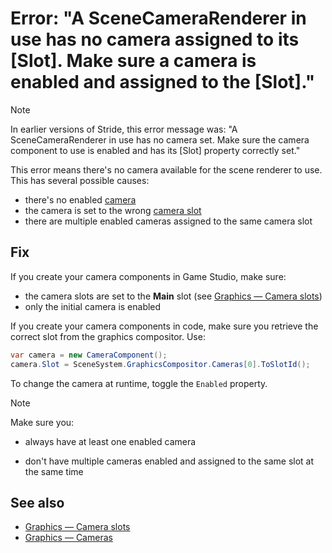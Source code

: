 # Error: "A SceneCameraRenderer in use has no camera assigned to its [Slot]. Make sure a camera is enabled and assigned to the [Slot]."

>[!Note]
>In earlier versions of Stride, this error message was: "A SceneCameraRenderer in use has no camera set. Make sure the camera component to use is enabled and has its [Slot] property correctly set."

This error means there's no camera available for the scene renderer to use. This has several possible causes:

* there's no enabled [camera](../graphics/cameras/index.md)
* the camera is set to the wrong [camera slot](../graphics/cameras/camera-slots.md)
* there are multiple enabled cameras assigned to the same camera slot

## Fix

If you create your camera components in Game Studio, make sure:

* the camera slots are set to the **Main** slot (see [Graphics — Camera slots](../graphics/cameras/camera-slots.md))
* only the initial camera is enabled

If you create your camera components in code, make sure you retrieve the correct slot from the graphics compositor. Use:

```cs
var camera = new CameraComponent();
camera.Slot = SceneSystem.GraphicsCompositor.Cameras[0].ToSlotId();
```

To change the camera at runtime, toggle the ``Enabled`` property.

> [!Note]
> Make sure you:
>
> * always have at least one enabled camera
>
> * don't have multiple cameras enabled and assigned to the same slot at the same time

## See also

* [Graphics — Camera slots](../graphics/cameras/camera-slots.md)
* [Graphics — Cameras](../graphics/cameras/index.md)